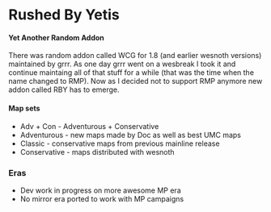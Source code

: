 Rushed By Yetis
===============

#### Yet Another Random Addon ####

There was random addon called WCG for 1.8 (and earlier wesnoth versions) maintained by grrr. As one day grrr went on a wesbreak I took it and continue maintaing all of that stuff for a while (that was the time when the name changed to RMP). Now as I decided not to support RMP anymore new addon called RBY has to emerge.

#### Map sets #####

* Adv + Con - Adventurous + Conservative
* Adventurous - new maps made by Doc as well as best UMC maps
* Classic - conservative maps from previous mainline release
* Conservative - maps distributed with wesnoth

### Eras ###
* Dev work in progress on more awesome MP era
* No mirror era ported to work with MP campaigns
